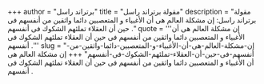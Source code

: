 +++
author = "برتراند راسل"
title = "مقولة برتراند راسل"
description = "مقولة برتراند راسل: إن مشكلة العالم هى أن الأغبياء و المتعصبين دائما واثقين من أنفسهم فى حين أن العقلاء تملئهم الشكوك فى أنفسهم ."
quote = '''إن مشكلة العالم هى أن الأغبياء و المتعصبين دائما واثقين من أنفسهم فى حين أن العقلاء تملئهم الشكوك فى أنفسهم .'''
slug = "إن-مشكلة-العالم-هى-أن-الأغبياء-و-المتعصبين-دائما-واثقين-من-أنفسهم-فى-حين-أن-العقلاء-تملئهم-الشكوك-فى-أنفسهم"
+++
إن مشكلة العالم هى أن الأغبياء و المتعصبين دائما واثقين من أنفسهم فى حين أن العقلاء تملئهم الشكوك فى أنفسهم .

